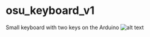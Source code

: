 # osu_keyboard_v1
Small keyboard with two keys on the Arduino
![alt text](https://github.com/Tah1on/osu_keyboard_v1/Photo.jpg?raw=true)

